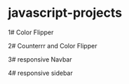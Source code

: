 # javascript-projects


1# Color Flipper

2# Counterrr and Color Flipper

3# responsive Navbar 

4# responsive sidebar
